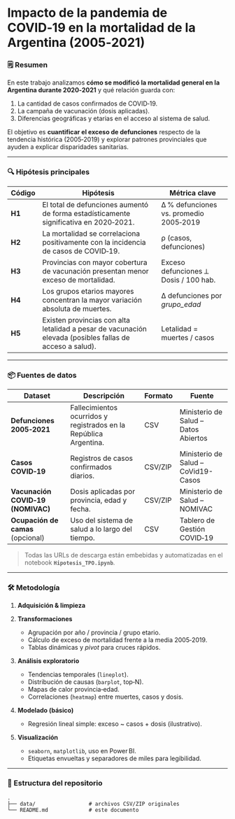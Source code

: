 # Impacto de la pandemia de COVID‑19 en la mortalidad de la Argentina (2005‑2021)

### 🗒️ Resumen
En este trabajo analizamos **cómo se modificó la mortalidad general en la Argentina durante 2020‑2021** y qué relación guarda con:

1. La cantidad de casos confirmados de COVID‑19.  
2. La campaña de vacunación (dosis aplicadas).  
3. Diferencias geográficas y etarias en el acceso al sistema de salud.  

El objetivo es **cuantificar el exceso de defunciones** respecto de la tendencia histórica (2005‑2019) y explorar patrones provinciales que ayuden a explicar disparidades sanitarias.

---

### 🔍 Hipótesis principales

| Código | Hipótesis | Métrica clave |
|--------|-----------|---------------|
| **H1** | El total de defunciones aumentó de forma estadísticamente significativa en 2020‑2021. | Δ % defunciones vs. promedio 2005‑2019 |
| **H2** | La mortalidad se correlaciona positivamente con la incidencia de casos de COVID‑19. | ρ (casos, defunciones) |
| **H3** | Provincias con mayor cobertura de vacunación presentan menor exceso de mortalidad. | Exceso defunciones ⟂ Dosis / 100 hab. |
| **H4** | Los grupos etarios mayores concentran la mayor variación absoluta de muertes. | Δ defunciones por *grupo_edad* |
| **H5** | Existen provincias con alta letalidad a pesar de vacunación elevada (posibles fallas de acceso a salud). | Letalidad = muertes / casos |

---

### 📦 Fuentes de datos

| Dataset | Descripción | Formato | Fuente |
|---------|-------------|---------|--------|
| **Defunciones 2005‑2021** | Fallecimientos ocurridos y registrados en la República Argentina. | CSV | Ministerio de Salud – Datos Abiertos |
| **Casos COVID‑19** | Registros de casos confirmados diarios. | CSV/ZIP | Ministerio de Salud – CoVid19-Casos |
| **Vacunación COVID‑19 (NOMIVAC)** | Dosis aplicadas por provincia, edad y fecha. | CSV/ZIP | Ministerio de Salud – NOMIVAC |
| **Ocupación de camas** (opcional) | Uso del sistema de salud a lo largo del tiempo. | CSV | Tablero de Gestión COVID‑19 |

> Todas las URLs de descarga están embebidas y automatizadas en el notebook **`Hipotesis_TPO.ipynb`**.

---

### 🛠️ Metodología

1. **Adquisición & limpieza**
     
3. **Transformaciones**  
   * Agrupación por año / provincia / grupo etario.  
   * Cálculo de exceso de mortalidad frente a la media 2005‑2019.  
   * Tablas dinámicas y *pivot* para cruces rápidos.  

4. **Análisis exploratorio**  
   * Tendencias temporales (`lineplot`).  
   * Distribución de causas (`barplot`, top‑N).  
   * Mapas de calor provincia‑edad.  
   * Correlaciones (`heatmap`) entre muertes, casos y dosis.  

5. **Modelado (básico)**  
   * Regresión lineal simple: exceso ~ casos + dosis (ilustrativo).  

6. **Visualización**  
   * `seaborn`, `matplotlib`, uso en Power BI.  
   * Etiquetas envueltas y separadores de miles para legibilidad.  

---

### 📁 Estructura del repositorio

```text
.
├── data/                 # archivos CSV/ZIP originales
└── README.md             # este documento
